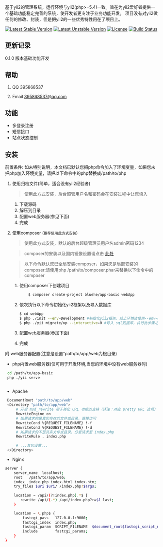 
基于yii2的管理系统，运行环境与yii2(php>=5.4)一致。旨在为yii2爱好者提供一个基础功能稳定完善的系统，使开发者更专注于业务功能开发。
项目没有对yii2做任何的修改、封装，但是把yii2的一些优秀特性用在了项目上。

[![Latest Stable Version](https://poser.pugx.org/bluehe/app-basic/v/stable)](https://packagist.org/packages/bluehe/app-basic)
[![Latest Unstable Version](https://poser.pugx.org/bluehe/app-basic/v/unstable)](https://packagist.org/packages/bluehe/app-basic)
[![License](https://poser.pugx.org/bluehe/app-basic/license)](https://packagist.org/packages/bluehe/app-basic)
[![Build Status](https://www.travis-ci.org/bluehe/app-basic.svg?branch=master)](https://www.travis-ci.org/bluehe/app-basic)


更新记录
-------

0.1.0 版本基础功能开发


帮助
---------------

1. QQ 395868537

2. Email 395868537@qq.com



功能
---------------
 * 多登录注册
 * 短信接口
 * 站点状态控制
 
 
安装
---------------
前置条件: 如未特别说明，本文档已默认您把php命令加入了环境变量，如果您未把php加入环境变量，请把以下命令中的php替换成/path/to/php
1. 使用归档文件(简单，适合没有yii2经验者)
    >使用此方式安装，后台超管用户名和密码会在安装过程中让您填入
    1. 下载源码
    2. 解压到目录 
    3. 配置web服务器(参见下面)
    4. 完成
    
2. 使用composer (`推荐使用此方式安装`)
    >使用此方式安装，默认的后台超级管理员用户名admin密码1234
    
     >composer的安装以及国内镜像设置请点击 [此处](http://www.phpcomposer.com/)
     
     >以下命令默认您已全局安装composer，如果您是局部安装的composer:请使用php /path/to/composer.phar来替换以下命令中的composer
     
     1. 使用composer下创建项目
        
        ```bash
            $ composer create-project bluehe/app-basic webApp 
        ```
     2. 依次执行以下命令初始化yii2框架以及导入数据库
         ```bash
         $ cd webApp
         $ php ./init --env=Development #初始化yii2框架，线上环境请使用--env=Production
         $ php ./yii migrate/up --interactive=0 #导入 sql数据库，执行此步骤之前请先到common/config/main-local.php修改成正确的数据库配置
         ```
     3. 配置web服务器(参加下面)
     4. 完成
 
附:web服务器配置(注意是设置"path/to/app/web为根目录)
 
 * php内置web服务器(仅可用于开发环境,当您的环境中没有web服务器时)
 ```bash
  cd /path/to/app-basic
  php ./yii serve  
  
 ```
 
 * Apache
 ```bash
  DocumentRoot "path/to/app/web"
  <Directory "path/to/app/web">
      # 开启 mod_rewrite 用于美化 URL 功能的支持（译注：对应 pretty URL 选项）
      RewriteEngine on
      # 如果请求的是真实存在的文件或目录，直接访问
      RewriteCond %{REQUEST_FILENAME} !-f
      RewriteCond %{REQUEST_FILENAME} !-d
      # 如果请求的不是真实文件或目录，分发请求至 index.php
      RewriteRule . index.php
  
      # ...其它设置...
  </Directory>
  ```
  
 * Nginx
 ```bash
 server {
     server_name  localhost;
     root   /path/to/app/web;
     index  index.php index.html index.htm;
     try_files $uri $uri/ /index.php?$args;
     
     location ~ /api/(?!index.php).*$ {
        rewrite /api/(.*) /api/index.php?r=$1 last;
     }
 
     location ~ \.php$ {
         fastcgi_pass   127.0.0.1:9000;
         fastcgi_index  index.php;
         fastcgi_param  SCRIPT_FILENAME  $document_root$fastcgi_script_name;
         include        fastcgi_params;
     }
 }
 ```
 
